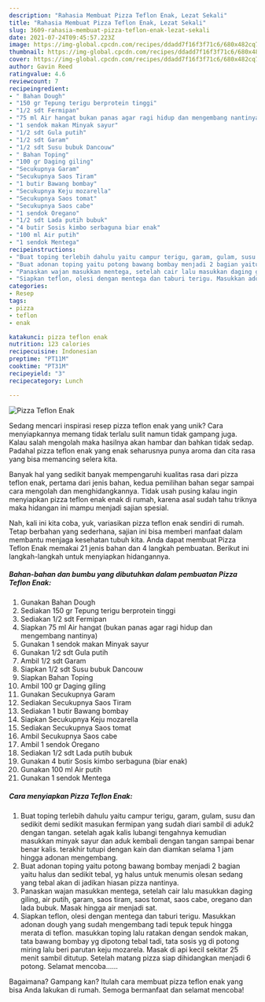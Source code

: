 ```yaml
---
description: "Rahasia Membuat Pizza Teflon Enak, Lezat Sekali"
title: "Rahasia Membuat Pizza Teflon Enak, Lezat Sekali"
slug: 3609-rahasia-membuat-pizza-teflon-enak-lezat-sekali
date: 2021-07-24T09:45:57.223Z
image: https://img-global.cpcdn.com/recipes/ddadd7f16f3f71c6/680x482cq70/pizza-teflon-enak-foto-resep-utama.jpg
thumbnail: https://img-global.cpcdn.com/recipes/ddadd7f16f3f71c6/680x482cq70/pizza-teflon-enak-foto-resep-utama.jpg
cover: https://img-global.cpcdn.com/recipes/ddadd7f16f3f71c6/680x482cq70/pizza-teflon-enak-foto-resep-utama.jpg
author: Gavin Reed
ratingvalue: 4.6
reviewcount: 7
recipeingredient:
- " Bahan Dough"
- "150 gr Tepung terigu berprotein tinggi"
- "1/2 sdt Fermipan"
- "75 ml Air hangat bukan panas agar ragi hidup dan mengembang nantinya"
- "1 sendok makan Minyak sayur"
- "1/2 sdt Gula putih"
- "1/2 sdt Garam"
- "1/2 sdt Susu bubuk Dancouw"
- " Bahan Toping"
- "100 gr Daging giling"
- "Secukupnya Garam"
- "Secukupnya Saos Tiram"
- "1 butir Bawang bombay"
- "Secukupnya Keju mozarella"
- "Secukupnya Saos tomat"
- "Secukupnya Saos cabe"
- "1 sendok Oregano"
- "1/2 sdt Lada putih bubuk"
- "4 butir Sosis kimbo serbaguna biar enak"
- "100 ml Air putih"
- "1 sendok Mentega"
recipeinstructions:
- "Buat toping terlebih dahulu yaitu campur terigu, garam, gulam, susu dan sedikit demi sedikit masukan fermipan yang sudah diari sambil di aduk2 dengan tangan. setelah agak kalis lubangi tengahnya kemudian masukkan minyak sayur dan aduk kembali dengan tangan sampai benar benar kalis. terakhir tutupi dengan kain dan diamkan selama 1 jam hingga adonan mengembang."
- "Buat adonan toping yaitu potong bawang bombay menjadi 2 bagian yaitu halus dan sedikit tebal, yg halus untuk menumis olesan sedang yang tebal akan di jadikan hiasan pizza nantinya."
- "Panaskan wajan masukkan mentega, setelah cair lalu masukkan daging giling, air putih, garam, saos tiram, saos tomat, saos cabe, oregano dan lada bubuk. Masak hingga air menjadi sat."
- "Siapkan teflon, olesi dengan mentega dan taburi terigu. Masukkan adonan dough yang sudah mengembang tadi tepuk tepuk hingga merata di teflon. masukkan toping lalu ratakan dengan sendok makan, tata bawang bombay yg dipotong tebal tadi, tata sosis yg di potong miring lalu beri parutan keju mozarela. Masak di api kecil sekitar 25 menit sambil ditutup. Setelah matang pizza siap dihidangkan menjadi 6 potong. Selamat mencoba......"
categories:
- Resep
tags:
- pizza
- teflon
- enak

katakunci: pizza teflon enak 
nutrition: 123 calories
recipecuisine: Indonesian
preptime: "PT11M"
cooktime: "PT31M"
recipeyield: "3"
recipecategory: Lunch

---
```



![Pizza Teflon Enak](https://img-global.cpcdn.com/recipes/ddadd7f16f3f71c6/680x482cq70/pizza-teflon-enak-foto-resep-utama.jpg)

Sedang mencari inspirasi resep pizza teflon enak yang unik? Cara menyiapkannya memang tidak terlalu sulit namun tidak gampang juga. Kalau salah mengolah maka hasilnya akan hambar dan bahkan tidak sedap. Padahal pizza teflon enak yang enak seharusnya punya aroma dan cita rasa yang bisa memancing selera kita.



Banyak hal yang sedikit banyak mempengaruhi kualitas rasa dari pizza teflon enak, pertama dari jenis bahan, kedua pemilihan bahan segar sampai cara mengolah dan menghidangkannya. Tidak usah pusing kalau ingin menyiapkan pizza teflon enak enak di rumah, karena asal sudah tahu triknya maka hidangan ini mampu menjadi sajian spesial.


Nah, kali ini kita coba, yuk, variasikan pizza teflon enak sendiri di rumah. Tetap berbahan yang sederhana, sajian ini bisa memberi manfaat dalam membantu menjaga kesehatan tubuh kita. Anda dapat membuat Pizza Teflon Enak memakai 21 jenis bahan dan 4 langkah pembuatan. Berikut ini langkah-langkah untuk menyiapkan hidangannya.

<!--inarticleads1-->

##### Bahan-bahan dan bumbu yang dibutuhkan dalam pembuatan Pizza Teflon Enak:

1. Gunakan  Bahan Dough
1. Sediakan 150 gr Tepung terigu berprotein tinggi
1. Sediakan 1/2 sdt Fermipan
1. Siapkan 75 ml Air hangat (bukan panas agar ragi hidup dan mengembang nantinya)
1. Gunakan 1 sendok makan Minyak sayur
1. Gunakan 1/2 sdt Gula putih
1. Ambil 1/2 sdt Garam
1. Siapkan 1/2 sdt Susu bubuk Dancouw
1. Siapkan  Bahan Toping
1. Ambil 100 gr Daging giling
1. Gunakan Secukupnya Garam
1. Sediakan Secukupnya Saos Tiram
1. Sediakan 1 butir Bawang bombay
1. Siapkan Secukupnya Keju mozarella
1. Sediakan Secukupnya Saos tomat
1. Ambil Secukupnya Saos cabe
1. Ambil 1 sendok Oregano
1. Sediakan 1/2 sdt Lada putih bubuk
1. Gunakan 4 butir Sosis kimbo serbaguna (biar enak)
1. Gunakan 100 ml Air putih
1. Gunakan 1 sendok Mentega




<!--inarticleads2-->

##### Cara menyiapkan Pizza Teflon Enak:

1. Buat toping terlebih dahulu yaitu campur terigu, garam, gulam, susu dan sedikit demi sedikit masukan fermipan yang sudah diari sambil di aduk2 dengan tangan. setelah agak kalis lubangi tengahnya kemudian masukkan minyak sayur dan aduk kembali dengan tangan sampai benar benar kalis. terakhir tutupi dengan kain dan diamkan selama 1 jam hingga adonan mengembang.
1. Buat adonan toping yaitu potong bawang bombay menjadi 2 bagian yaitu halus dan sedikit tebal, yg halus untuk menumis olesan sedang yang tebal akan di jadikan hiasan pizza nantinya.
1. Panaskan wajan masukkan mentega, setelah cair lalu masukkan daging giling, air putih, garam, saos tiram, saos tomat, saos cabe, oregano dan lada bubuk. Masak hingga air menjadi sat.
1. Siapkan teflon, olesi dengan mentega dan taburi terigu. Masukkan adonan dough yang sudah mengembang tadi tepuk tepuk hingga merata di teflon. masukkan toping lalu ratakan dengan sendok makan, tata bawang bombay yg dipotong tebal tadi, tata sosis yg di potong miring lalu beri parutan keju mozarela. Masak di api kecil sekitar 25 menit sambil ditutup. Setelah matang pizza siap dihidangkan menjadi 6 potong. Selamat mencoba......




Bagaimana? Gampang kan? Itulah cara membuat pizza teflon enak yang bisa Anda lakukan di rumah. Semoga bermanfaat dan selamat mencoba!
